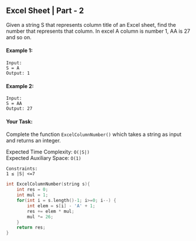 ## Excel Sheet | Part - 2

Given a string S that represents column title of an Excel sheet, find the number that represents that column.
In excel A column is number 1, AA is 27 and so on.

#### Example 1:

```
Input:
S = A
Output: 1
```

#### Example 2:

```
Input:
S = AA
Output: 27
```

#### Your Task:

Complete the function `ExcelColumnNumber()` which takes a string as input and returns an integer.

Expected Time Complexity: `O(|S|)`  
Expected Auxiliary Space: `O(1)`

```
Constraints:
1 ≤ |S| <=7
```

```c++
int ExcelColumnNumber(string s){
    int res = 0;
    int mul = 1;
    for(int i = s.length()-1; i>=0; i--) {
        int elem = s[i] - 'A' + 1;
        res += elem * mul;
        mul *= 26;
    }
    return res;
}
```
